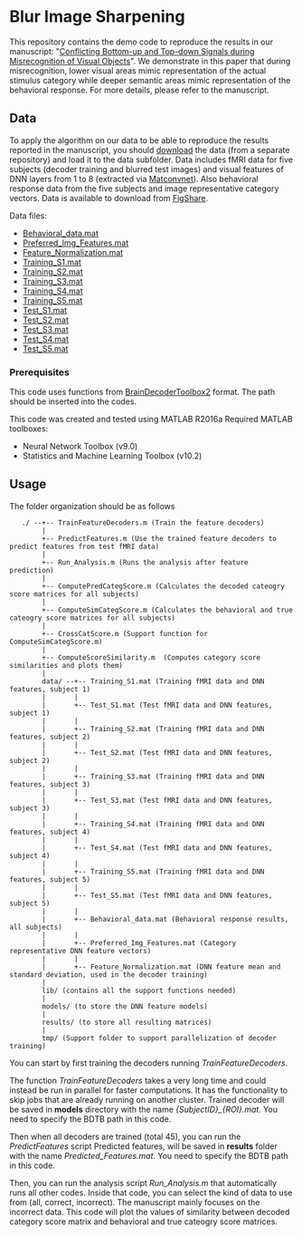 # Blur Image Sharpening

This repository contains the demo code to reproduce the results in our manuscript: "[Conflicting Bottom-up and Top-down Signals during Misrecognition of Visual Objects]()". 
We demonstrate in this paper that during misrecognition, lower visual areas mimic representation of the actual stimulus category while deeper semantic areas mimic representation of the behavioral response. For more details, please refer to the manuscript.

## Data

To apply the algorithm on our data to be able to reproduce the results reported in the manuscript, you should [download]() the data (from a separate repository) and load it to the data subfolder.
Data includes fMRI data for five subjects (decoder training and blurred test images) and visual features of DNN layers from 1 to 8 (extracted via [Matconvnet](http://www.vlfeat.org/matconvnet/)).
Also behavioral response data from the five subjects and image representative category vectors. Data is available to download from [FigShare]().

Data files:

- [Behavioral_data.mat]()
- [Preferred_Img_Features.mat]()
- [Feature_Normalization.mat]()
- [Training_S1.mat]()
- [Training_S2.mat]()
- [Training_S3.mat]()
- [Training_S4.mat]()
- [Training_S5.mat]()
- [Test_S1.mat]()
- [Test_S2.mat]()
- [Test_S3.mat]()
- [Test_S4.mat]()
- [Test_S5.mat]()


### Prerequisites

This code uses functions from [BrainDecoderToolbox2](https://github.com/KamitaniLab/BrainDecoderToolbox2/) format. The path should be inserted into the codes.

This code was created and tested using MATLAB R2016a
Required MATLAB toolboxes:
* Neural Network Toolbox (v9.0)
* Statistics and Machine Learning Toolbox (v10.2)

## Usage

The folder organization should be as follows

```
   ./ --+-- TrainFeatureDecoders.m (Train the feature decoders)
        |
        +-- PredictFeatures.m (Use the trained feature decoders to predict features from test fMRI data)
        |
        +-- Run_Analysis.m (Runs the analysis after feature prediction)
		|
        +-- ComputePredCategScore.m (Calculates the decoded cateogry score matrices for all subjects)
		|
        +-- ComputeSimCategScore.m (Calculates the behavioral and true cateogry score matrices for all subjects)
        |
        +-- CrossCatScore.m (Support function for ComputeSimCategScore.m)
        |
        +-- ComputeScoreSimilarity.m  (Computes category score similarities and plots them)
        |
        data/ --+-- Training_S1.mat (Training fMRI data and DNN features, subject 1)
		|       |
        |       +-- Test_S1.mat (Test fMRI data and DNN features, subject 1)
		|		|
		|		+-- Training_S2.mat (Training fMRI data and DNN features, subject 2)
		|       |
        |       +-- Test_S2.mat (Test fMRI data and DNN features, subject 2)
		|		|
		|		+-- Training_S3.mat (Training fMRI data and DNN features, subject 3)
		|       |
        |       +-- Test_S3.mat (Test fMRI data and DNN features, subject 3)
		|		|
		|		+-- Training_S4.mat (Training fMRI data and DNN features, subject 4)
		|       |
        |       +-- Test_S4.mat (Test fMRI data and DNN features, subject 4)
		|		|
		|		+-- Training_S5.mat (Training fMRI data and DNN features, subject 5)
		|       |
        |       +-- Test_S5.mat (Test fMRI data and DNN features, subject 5)
        |       |
        |       +-- Behavioral_data.mat (Behavioral response results, all subjects)
        |       |
        |       +-- Preferred_Img_Features.mat (Category representative DNN feature vectors)
        |       |
        |       +-- Feature_Normalization.mat (DNN feature mean and standard deviation, used in the decoder training)
        |
        lib/ (contains all the support functions needed)
		|
        models/ (to store the DNN feature models)
		|
        results/ (to store all resulting matrices)
		|
        tmp/ (Support folder to support parallelization of decoder training)
```

You can start by first training the decoders running *TrainFeatureDecoders*.

The function *TrainFeatureDecoders* takes a very long time and could instead be run in parallel for faster computations. It has the functionality to skip jobs that are already running on another cluster.
Trained decoder will be saved in **models** directory with the name *{SubjectID}_{ROI}.mat*. You need to specify the BDTB path in this code.

Then when all decoders are trained (total 45), you can run the *PredictFeatures* script
Predicted features, will be saved in **results** folder with the name *Predicted_Features.mat*. You need to specify the BDTB path in this code.

Then, you can run the analysis script *Run_Analysis.m* that automatically runs all other codes. Inside that code, you can select the kind of data to use from (all, correct, incorrect). The manuscript mainly focuses on the incorrect data.
This code will plot the values of similarity between decoded category score matrix and behavioral and true cateogry score matrices.
